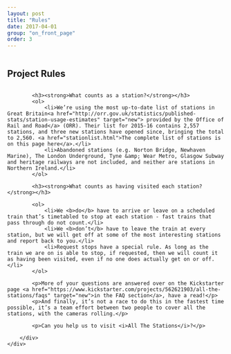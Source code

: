 ```yaml
---
layout: post
title: "Rules"
date: 2017-04-01
group: "on_front_page"
order: 3
---
```


<a name="rules"></a>
<div class="bgbox platformbg lead">
	<div class="row">
		<div class="columns">
			<h2>Project Rules</h2>
		</div>
	</div>
	<div class="row">
		<div class="columns">

			<h3><strong>What counts as a station?</strong></h3>
			<ol>
				<li>We’re using the most up-to-date list of stations in Great Britain<a href="http://orr.gov.uk/statistics/published-stats/station-usage-estimates" target="new"> provided by the Office of Rail and Road</a> (ORR). Their list for 2015-16 contains 2,557 stations, and three new stations have opened since, bringing the total to 2,560. <a href="stationlist.html">The complete list of stations is on this page here</a>.</li>
				<li>Abandoned stations (e.g. Norton Bridge, Newhaven Marine), The London Underground, Tyne &amp; Wear Metro, Glasgow Subway and heritage railways are not included, and neither are stations in Northern Ireland.</li>
			</ol>

			<h3><strong>What counts as having visited each station?</strong></h3>

			<ol>
				<li>We <b>do</b> have to arrive or leave on a scheduled train that’s timetabled to stop at each station - fast trains that pass through do not count.</li>
				<li>We <b>don’t</b> have to leave the train at every station, but we will get off at some of the most interesting stations and report back to you.</li>
				<li>Request stops have a special rule. As long as the train we are on is able to stop, if requested, then we will count it as having been visited, even if no one does actually get on or off.</li>
			</ol>

			<p>More of your questions are answered over on the Kickstarter page <a href="https://www.kickstarter.com/projects/562621903/all-the-stations/faqs" target="new">in the FAQ section</a>, have a read!</p>
			<p>And finally, it’s not a race to do this in the fastest time possible, it’s a team effort between two people to cover all the stations, with the cameras rolling.</p>

			<p>Can you help us to visit <i>All The Stations</i>?</p>

		</div>
	</div>
</div>
